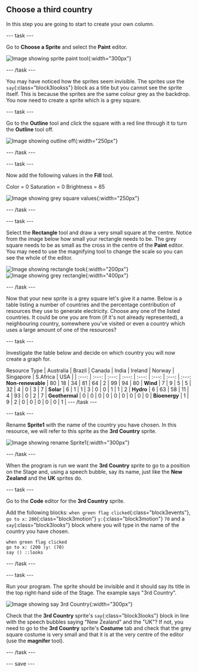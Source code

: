 ## Choose a third country

In this step you are going to start to create your own column. 

--- task ---

Go to **Choose a Sprite** and select the **Paint** editor.

![Image showing sprite paint tool](images/electricity-paint-editor.png){:width="300px"}

--- /task ---

You may have noticed how the sprites seem invisible. The sprites use the `say`{:class="block3lookss"} block as a title but you cannot see the sprite itself. This is because the sprites are the same colour grey as the backdrop. You now need to create a sprite which is a grey square.

--- task ---

Go to the **Outline** tool and click the square with a red line through it to turn the **Outline** tool off.

![Image showing outline off](images/electricity-paint-editor-outline-off.png){:width="250px"}

--- /task ---

--- task ---

Now add the following values in the **Fill** tool.

Color = 0
Saturation = 0
Brightness = 85

![Image showing grey square values](images/electricity-paint-editor-grey-square.png){:width="250px"}

--- /task ---

--- task ---

Select the **Rectangle** tool and draw a very small square at the centre. Notice from the image below how small your rectangle needs to be. The grey square needs to be as small as the cross in the centre of the **Paint** editor. You may need to use the magnifying tool to change the scale so you can see the whole of the editor.

![Image showing rectangle took](images/electricity-paint-editor-rectangle-tool.png){:width="200px"}
![Image showing grey rectangle](images/electricity-painteditor-grey-rectangle.png){:width="400px"}

--- /task ---

Now that your new sprite is a grey square let's give it a name. Below is a table listing a number of countries and the percentage contribution of resources they use to generate electricity. Choose any one of the listed countries. It could be one you are from (if it's not already represented), a neighbouring country, somewhere you've visited or even a country which uses a large amount of one of the resources?

--- task ---

Investigate the table below and decide on which country you will now create a graph for.

Resource Type | Australia | Brazil | Canada | India | Ireland | Norway | Singapore | S.Africa | USA |
| :---: | :---: | :---: | :---: | :---: | :---: | :---: | :---: 
**Non-renewable** | 80 | 18 | 34 | 81 | 64 | 2 | 99 | 94 | 80 |
**Wind** | 7 | 9 | 5 | 5 | 32 | 4 | 0 | 3 | 7 |
**Solar** | 6 | 1 | 1 | 3 | 0 | 0 | 1 | 1 | 2 |
**Hydro** | 6 | 63 | 58 | 11 | 4 | 93 | 0 | 2 | 7 |
**Geothermal** | 0 | 0 | 0 | 0 | 0 | 0 | 0 | 0 | 0 |
**Bioenergy** | 1 | 9 | 2 | 0 | 0 | 0 | 0 | 0 | 1 |
--- /task ---

--- task ---

Rename **Sprite1** with the name of the country you have chosen. In this resource, we will refer to this sprite as the **3rd Country** sprite.

![Image showing rename Sprite1](images/electricity-rename-Sprite1.png){:width="300px"}

--- /task ---

When the program is run we want the **3rd Country** sprite to go to a position on the Stage and, using a speech bubble, say its name, just like the **New Zealand** and the **UK** sprites do.

--- task ---

Go to the **Code** editor for the **3rd Country** sprite.

Add the following blocks: `when green flag clicked`{:class="block3events"}, `go to x:` `200`{:class="block3motion"} `y:`{:class="block3motion"} `70` and a `say`{:class="block3looks"} block where you will type in the name of the country you have chosen.

```blocks3
when green flag clicked
go to x: (200 )y: (70)
say () ::looks
```

--- /task ---

--- task ---

Run your program. The sprite should be invisible and it should say its title in the top right-hand side of the Stage. The example says "3rd Country".

![Image showing say 3rd Country](images/electricity-say-3rdCountry.png){:width="300px"}

Check that the **3rd Country** sprite's `say`{:class="block3looks"} block in line with the speech bubbles saying "New Zealand" and the "UK"? If not, you need to go to the **3rd Country** sprite's **Costume** tab and check that the grey square costume is very small and that it is at the very centre of the editor (use the **magnifer** tool).

--- /task ---

--- save ---
